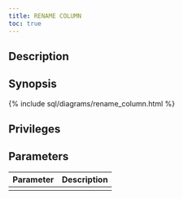 ```yaml
---
title: RENAME COLUMN
toc: true
---
```


## Description

## Synopsis

{% include sql/diagrams/rename_column.html %}

## Privileges

## Parameters

| Parameter | Description |
|-----------|-------------|
|  |  |

